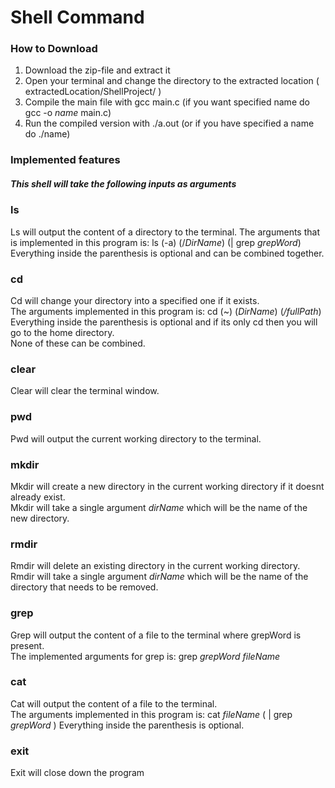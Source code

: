 # Shell Command #
### How to Download ### 
1. Download the zip-file and extract it
2. Open your terminal and change the directory to the extracted location ( extractedLocation/ShellProject/ )
3. Compile the main file with gcc main.c (if you want specified name do gcc -o _name_ main.c)
4. Run the compiled version with ./a.out (or if you have specified a name do ./name)


### Implemented features ###
##### This shell will take the following inputs as arguments #####
### ls ###  
Ls will output the content of a directory to the terminal. The arguments that is implemented in this program is: ls (-a) (/_DirName_) (| grep _grepWord_)   
Everything inside the parenthesis is optional and can be combined together.

### cd ### 
Cd will change your directory into a specified one if it exists.   
The arguments implemented in this program is: cd (~) (_DirName_) (_/fullPath_)   
Everything inside the parenthesis is optional and if its only cd then you will go to the home directory.   
None of these can be combined.

### clear ###
Clear will clear the terminal window.

### pwd ###
Pwd will output the current working directory to the terminal.

### mkdir ###
Mkdir will create a new directory in the current working directory if it doesnt already exist.  
Mkdir will take a single argument _dirName_ which will be the name of the new directory.
 
### rmdir ###
Rmdir will delete an existing directory in the current working directory.  
Rmdir will take a single argument _dirName_ which will be the name of the directory that needs to be removed.

### grep ###
Grep will output the content of a file to the terminal where grepWord is present.   
The implemented arguments for grep is: grep _grepWord_ _fileName_

### cat ###
Cat will output the content of a file to the terminal.   
The arguments implemented in this program is: cat _fileName_ ( | grep _grepWord_ )
Everything inside the parenthesis is optional.   

### exit ###
Exit will close down the program
